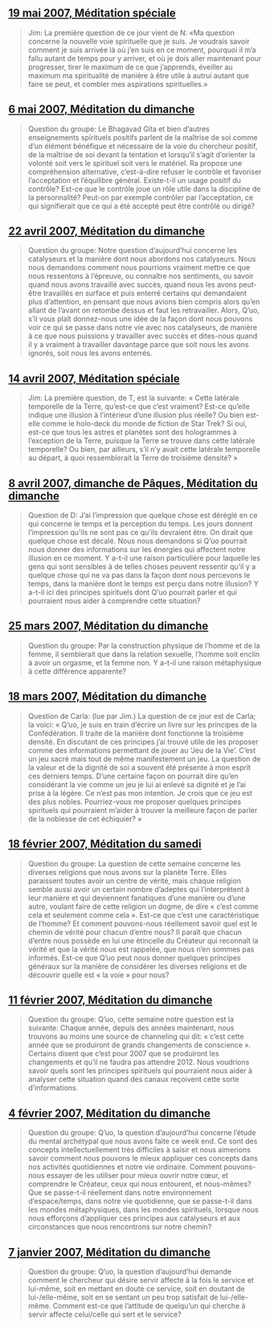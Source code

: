 ## [19 mai 2007, Méditation spéciale](fr/2007/2007_0519)


> Jim: La première question de ce jour vient de N: «Ma question concerne la nouvelle voie spirituelle que je suis. Je voudrais savoir comment je suis arrivée là où j’en suis en ce moment, pourquoi il m’a fallu autant de temps pour y arriver, et où je dois aller maintenant pour progresser, tirer le maximum de ce que j’apprends, éveiller au maximum ma spiritualité de manière à être utile à autrui autant que faire se peut, et combler mes aspirations spirituelles.»

[<i class="fas fa-file-pdf"></i>](http://llresearch.org/transcripts/issues/2007_french/2007_0519.pdf) [<i class="fas fa-external-link-alt"></i>](http://llresearch.org/transcripts/issues/2007_french/2007_0519.aspx)
 

## [6 mai 2007, Méditation du dimanche](fr/2007/2007_0506)


> Question du groupe: Le Bhagavad Gita et bien d’autres enseignements spirituels positifs parlent de la maîtrise de soi comme d’un élément bénéfique et nécessaire de la voie du chercheur positif, de la maîtrise de soi devant la tentation et lorsqu’il s’agit d’orienter la volonté soit vers le spirituel soit vers le matériel. Ra propose une compréhension alternative, c’est-à-dire refuser le contrôle et favoriser l’acceptation et l’équilibre général. Existe-t-il un usage positif du contrôle? Est-ce que le contrôle joue un rôle utile dans la discipline de la personnalité? Peut-on par exemple contrôler par l’acceptation, ce qui signifierait que ce qui a été accepté peut être contrôlé ou dirigé?

[<i class="fas fa-file-pdf"></i>](http://llresearch.org/transcripts/issues/2007_french/2007_0506.pdf) [<i class="fas fa-external-link-alt"></i>](http://llresearch.org/transcripts/issues/2007_french/2007_0506.aspx)
 

## [22 avril 2007, Méditation du dimanche](fr/2007/2007_0422)


> Question du groupe: Notre question d’aujourd’hui concerne les catalyseurs et la manière dont nous abordons nos catalyseurs. Nous nous demandons comment nous pourrions vraiment mettre ce que nous ressentons à l’épreuve, ou connaître nos sentiments, ou savoir quand nous avons travaillé avec succès, quand nous les avons peut-être travaillés en surface et puis enterré certains qui demandaient plus d’attention, en pensant que nous avions bien compris alors qu’en allant de l’avant on retombe dessus et faut les retravailler. Alors, Q’uo, s’il vous plaît donnez-nous une idée de la façon dont nous pouvons voir ce qui se passe dans notre vie avec nos catalyseurs, de manière à ce que nous puissions y travailler avec succès et dites-nous quand il y a vraiment à travailler davantage parce que soit nous les avons ignorés, soit nous les avons enterrés.

[<i class="fas fa-file-pdf"></i>](http://llresearch.org/transcripts/issues/2007_french/2007_0422.pdf) [<i class="fas fa-external-link-alt"></i>](http://llresearch.org/transcripts/issues/2007_french/2007_0422.aspx)
 

## [14 avril 2007, Méditation spéciale](fr/2007/2007_0414)


> Jim: La première question, de T, est la suivante: « Cette latérale temporelle de la Terre, qu’est-ce que c’est vraiment? Est-ce qu’elle indique une illusion à l’intérieur d’une illusion plus réelle? Ou bien est-elle comme le holo-deck du monde de fiction de Star Trek? Si oui, est-ce que tous les astres et planètes sont des hologrammes à l’exception de la Terre, puisque la Terre se trouve dans cette latérale temporelle? Ou bien, par ailleurs, s’il n’y avait cette latérale temporelle au départ, à quoi ressemblerait la Terre de troisième densité? »

[<i class="fas fa-file-pdf"></i>](http://llresearch.org/transcripts/issues/2007_french/2007_0414.pdf) [<i class="fas fa-external-link-alt"></i>](http://llresearch.org/transcripts/issues/2007_french/2007_0414.aspx)
 

## [8 avril 2007, dimanche de Pâques, Méditation du dimanche](fr/2007/2007_0408)


> Question de D: J’ai l’impression que quelque chose est déréglé en ce qui concerne le temps et la perception du temps. Les jours donnent l’impression qu’ils ne sont pas ce qu’ils devraient être. On dirait que quelque chose est décalé. Nous nous demandons si Q’uo pourrait nous donner des informations sur les énergies qui affectent notre illusion en ce moment. Y a-t-il une raison particulière pour laquelle les gens qui sont sensibles à de telles choses peuvent ressentir qu’il y a quelque chose qui ne va pas dans la façon dont nous percevons le temps, dans la manière dont le temps est perçu dans notre illusion? Y a-t-il ici des principes spirituels dont Q’uo pourrait parler et qui pourraient nous aider à comprendre cette situation?

[<i class="fas fa-file-pdf"></i>](http://llresearch.org/transcripts/issues/2007_french/2007_0408.pdf) [<i class="fas fa-external-link-alt"></i>](http://llresearch.org/transcripts/issues/2007_french/2007_0408.aspx)
 

## [25 mars 2007, Méditation du dimanche](fr/2007/2007_0325)


> Question du groupe: Par la construction physique de l’homme et de la femme, il semblerait que dans la relation sexuelle, l’homme soit enclin à avoir un orgasme, et la femme non. Y a-t-il une raison métaphysique à cette différence apparente?

[<i class="fas fa-file-pdf"></i>](http://llresearch.org/transcripts/issues/2007_french/2007_0325.pdf) [<i class="fas fa-external-link-alt"></i>](http://llresearch.org/transcripts/issues/2007_french/2007_0325.aspx)
 

## [18 mars 2007, Méditation du dimanche](fr/2007/2007_0318)


> Question de Carla: (lue par Jim.) La question de ce jour est de Carla; la voici: « Q’uo, je suis en train d’écrire un livre sur les principes de la Confédération. Il traite de la manière dont fonctionne la troisième densité. En discutant de ces principes j’ai trouvé utile de les proposer comme des informations permettant de jouer au ‘Jeu de la Vie’. C’est un jeu sacré mais tout de même manifestement un jeu. La question de la valeur et de la dignité de soi a souvent été présente à mon esprit ces derniers temps. D’une certaine façon on pourrait dire qu’en considérant la vie comme un jeu je lui ai enlevé sa dignité et je l’ai prise à la légère. Ce n’est pas mon intention. Je crois que ce jeu est des plus nobles. Pourriez-vous me proposer quelques principes spirituels qui pourraient m’aider à trouver la meilleure façon de parler de la noblesse de cet échiquier? »

[<i class="fas fa-file-pdf"></i>](http://llresearch.org/transcripts/issues/2007_french/2007_0318.pdf) [<i class="fas fa-external-link-alt"></i>](http://llresearch.org/transcripts/issues/2007_french/2007_0318.aspx)
 

## [18 février 2007, Méditation du samedi](fr/2007/2007_0218)


> Question du groupe: La question de cette semaine concerne les diverses religions que nous avons sur la planète Terre. Elles paraissent toutes avoir un centre de vérité, mais chaque religion semble aussi avoir un certain nombre d’adeptes qui l’interprètent à leur manière et qui deviennent fanatiques d’une manière ou d’une autre, voulant faire de cette religion un dogme, de dire « c’est comme cela et seulement comme cela ». Est-ce que c’est une caractéristique de l’homme? Et comment pouvons-nous réellement savoir quel est le chemin de vérité pour chacun d’entre nous? Il paraît que chacun d’entre nous possède en lui une étincelle du Créateur qui reconnaît la vérité et que la vérité nous est rappelée, que nous n’en sommes pas informés. Est-ce que Q’uo peut nous donner quelques principes généraux sur la manière de considérer les diverses religions et de découvrir quelle est « la voie » pour nous?

[<i class="fas fa-file-pdf"></i>](http://llresearch.org/transcripts/issues/2007_french/2007_0218.pdf) [<i class="fas fa-external-link-alt"></i>](http://llresearch.org/transcripts/issues/2007_french/2007_0218.aspx)
 

## [11 février 2007, Méditation du dimanche](fr/2007/2007_0211)


> Question du groupe: Q’uo, cette semaine notre question est la suivante: Chaque année, depuis des années maintenant, nous trouvons au moins une source de channeling qui dit: « c’est cette année que se produiront de grands changements de conscience ». Certains disent que c’est pour 2007 que se produiront les changements et qu’il ne faudra pas attendre 2012. Nous voudrions savoir quels sont les principes spirituels qui pourraient nous aider à analyser cette situation quand des canaux reçoivent cette sorte d’informations.

[<i class="fas fa-file-pdf"></i>](http://llresearch.org/transcripts/issues/2007_french/2007_0211.pdf) [<i class="fas fa-external-link-alt"></i>](http://llresearch.org/transcripts/issues/2007_french/2007_0211.aspx)
 

## [4 février 2007, Méditation du dimanche](fr/2007/2007_0204)


> Question du groupe: Q’uo, la question d’aujourd’hui concerne l’étude du mental archétypal que nous avons faite ce week end. Ce sont des concepts intellectuellement très difficiles à saisir et nous aimerions savoir comment nous pouvons le mieux appliquer ces concepts dans nos activités quotidiennes et notre vie ordinaire. Comment pouvons-nous essayer de les utiliser pour mieux ouvrir notre cœur, et comprendre le Créateur, ceux qui nous entourent, et nous-mêmes? Que se passe-t-il réellement dans notre environnement d’espace/temps, dans notre vie quotidienne, que se passe-t-il dans les mondes métaphysiques, dans les mondes spirituels, lorsque nous nous efforçons d’appliquer ces principes aux catalyseurs et aux circonstances que nous rencontrons sur notre chemin?

[<i class="fas fa-file-pdf"></i>](http://llresearch.org/transcripts/issues/2007_french/2007_0204.pdf) [<i class="fas fa-external-link-alt"></i>](http://llresearch.org/transcripts/issues/2007_french/2007_0204.aspx)
 

## [7 janvier 2007, Méditation du dimanche](fr/2007/2007_0107)


> Question du groupe: Q’uo, la question d’aujourd’hui demande comment le chercheur qui désire servir affecte à la fois le service et lui-même, soit en mettant en doute ce service, soit en doutant de lui-/elle-même, soit en se sentant un peu trop satisfait de lui-/elle-même. Comment est-ce que l’attitude de quelqu’un qui cherche à servir affecte celui/celle qui sert et le service?

[<i class="fas fa-file-pdf"></i>](http://llresearch.org/transcripts/issues/2007_french/2007_0107.pdf) [<i class="fas fa-external-link-alt"></i>](http://llresearch.org/transcripts/issues/2007_french/2007_0107.aspx)
 